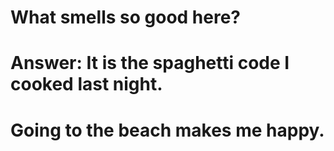 # What smells so good here?
# Answer: It is the spaghetti code I cooked last night.

# Going to the beach makes me happy.